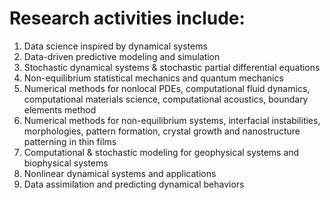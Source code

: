 Research activities include:
======
1. Data science inspired by dynamical systems 
2. Data-driven predictive modeling and simulation
3. Stochastic dynamical systems & stochastic partial differential equations
4. Non-equilibrium statistical mechanics and quantum mechanics
5. Numerical methods for nonlocal PDEs, computational fluid dynamics, computational materials science, computational acoustics, boundary elements method
6. Numerical methods for non-equilibrium systems, interfacial instabilities, morphologies, pattern formation, crystal growth and nanostructure patterning in thin films
7. Computational & stochastic modeling for geophysical systems and biophysical systems
8. Nonlinear dynamical systems and applications
9. Data assimilation and predicting dynamical behaviors


